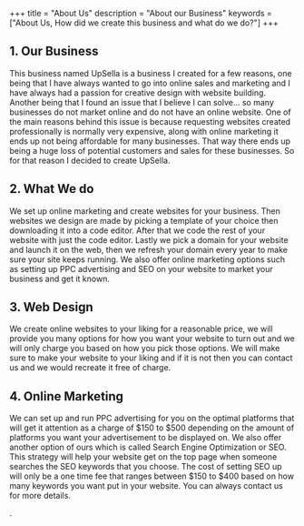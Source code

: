+++
title = "About Us"
description = "About our Business"
keywords = ["About Us, How did we create this business and what do we do?"]
+++


## 1. Our Business

This business named UpSella is a business I created for a few reasons, one being that I have always wanted to go into online sales and marketing and I have always had a passion for creative design with website building. Another being that I found an issue that I believe I can solve... so many businesses do not market online and do not have an online website. One of the main reasons behind this issue is because requesting websites created professionally is normally very expensive, along with online marketing it ends up not being affordable for many businesses. That way there ends up being a huge loss of potential customers and sales for these businesses. So for that reason I decided to create UpSella. 

## 2. What We do

We set up online marketing and create websites for your business. Then websites we design are made by picking a template of your choice then downloading it into a code editor. After that we code the rest of your website with just the code editor. Lastly we pick a domain for your website and launch it on the web, then we refresh your domain every year to make sure your site keeps running. We also offer online marketing options such as setting up PPC advertising and SEO on your website to market your business and get it known. 

## 3. Web Design

We create online websites to your liking for a reasonable price, we will provide you many options for how you want your website to turn out and we will only charge you based on how you pick those options. We will make sure to make your website to your liking and if it is not then you can contact us and we would recreate it free of charge. 

## 4. Online Marketing

We can set up and run PPC advertising for you on the optimal platforms that will get it attention as a charge of $150 to $500 depending on the amount of platforms you want your advertisement to be displayed on. We also offer another option of ours which is called Search Engine Optimization or SEO. This strategy will help your website get on the top page when someone searches the SEO keywords that you choose. The cost of setting SEO up will only be a one time fee that ranges between $150 to $400 based on how many keywords you want put in your website. You can always contact us for more details.




 


 .